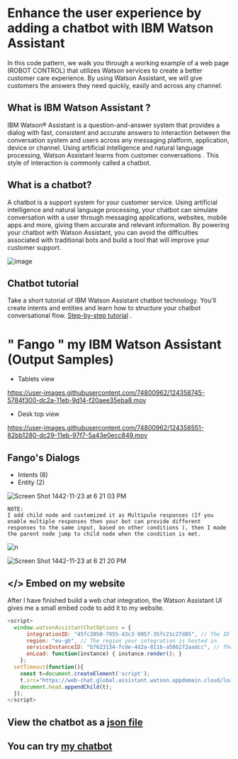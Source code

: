 # Enhance the user experience by adding a chatbot with IBM Watson Assistant
In this code pattern, we walk you through a working example of a web page (ROBOT CONTROL) that utilizes  Watson services to create a better customer care experience.
By using Watson Assistant, we will give customers the answers they need quickly, easily and across any channel. 

## What is IBM Watson Assistant ?
 IBM Watson® Assistant is a question-and-answer system that provides a dialog with fast, consistent and accurate answers to interaction between the conversation system and users across any messaging platform, application, device or channel. Using artificial intelligence and natural language processing, Watson Assistant learns from customer conversations  . This style of interaction is commonly called a chatbot.

## What is a chatbot?
A chatbot is a support system for your customer service. Using artificial intelligence and natural language processing, your chatbot can simulate conversation with a user through messaging applications, websites, mobile apps and more, giving them accurate and relevant information. By powering your chatbot with Watson Assistant, you can avoid the difficulties associated with traditional bots and build a tool that will improve your customer support.

![image](https://user-images.githubusercontent.com/74800962/124354823-ab85dc80-dc16-11eb-9f59-eeac82b211e4.png)




## Chatbot tutorial 
Take a short tutorial of IBM Watson Assistant chatbot technology. You'll create intents and entities and learn how to structure your chatbot conversational flow.
[Step-by-step tutorial](https://cloud.ibm.com/docs/assistant?topic=assistant-getting-started) .

# " Fango " my IBM Watson Assistant (Output Samples)


* Tablets view

https://user-images.githubusercontent.com/74800962/124358745-5784f300-dc2a-11eb-9d14-f20aee35eba8.mov


* Desk top view

https://user-images.githubusercontent.com/74800962/124358551-82bb1280-dc29-11eb-97f7-5a43e0ecc849.mov


## Fango's Dialogs  
* Intents (8)
* Entity (2)
 
![Screen Shot 1442-11-23 at 6 21 03 PM](https://user-images.githubusercontent.com/74800962/124359072-fcec9680-dc2b-11eb-91e5-9807229c295d.jpg)
```
NOTE:
I add child node and customized it as Multipule responses (If you enable multiple responses then your bot can provide different responses to the same input, based on other conditions ), then I made the parent node jump to child node when the condition is met.
```
![n](https://user-images.githubusercontent.com/74800962/124359168-7be1cf00-dc2c-11eb-9b89-3e4926e4a7ca.jpg)

![Screen Shot 1442-11-23 at 6 21 20 PM](https://user-images.githubusercontent.com/74800962/124359076-0118b400-dc2c-11eb-9962-56853cedf00d.jpg)

## </> Embed on my website
After I have finished build a web chat integration, the Watson Assistant UI gives me a small embed code to add it to my website.
```javascript
<script>
  window.watsonAssistantChatOptions = {
      integrationID: "45fc2050-7955-43c3-9957-35fc21c27d85", // The ID of this integration.
      region: "eu-gb", // The region your integration is hosted in.
      serviceInstanceID: "b7623134-fcde-4d2a-811b-a586272aadcc", // The ID of your service instance.
      onLoad: function(instance) { instance.render(); }
    };
  setTimeout(function(){
    const t=document.createElement('script');
    t.src="https://web-chat.global.assistant.watson.appdomain.cloud/loadWatsonAssistantChat.js";
    document.head.appendChild(t);
  });
</script>
```
## View the chatbot as a [json file](https://github.com/wesamhamad/IBM_Waston_Assistant/blob/main/skill-Fango.json)
## You can try [my chatbot](https://web-chat.global.assistant.watson.cloud.ibm.com/preview.html?region=eu-gb&integrationID=bd3a93c1-cf1b-41d9-96df-49e004bf46be&serviceInstanceID=b7623134-fcde-4d2a-811b-a586272aadcc) 
